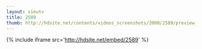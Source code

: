 ```yaml
---
layout: sieutv
title: 2589
thumb: http://hdsite.net/contents/videos_screenshots/2000/2589/preview_360p.mp4.jpg
---
```

{% include iframe src='http://hdsite.net/embed/2589' %}
 
